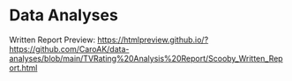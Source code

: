 # Data Analyses

Written Report Preview: https://htmlpreview.github.io/?https://github.com/CaroAK/data-analyses/blob/main/TVRating%20Analysis%20Report/Scooby_Written_Report.html

